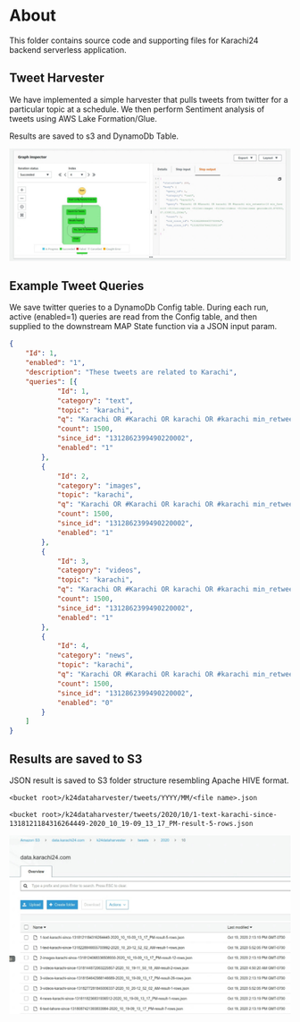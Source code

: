 # About
This folder contains source code and supporting files for Karachi24 backend serverless application.

## Tweet Harvester
We have implemented a simple harvester that pulls tweets from twitter for a particular topic at a schedule. We then perform Sentiment analysis of tweets using AWS Lake Formation/Glue. 

Results are saved to s3 and DynamoDb Table. 

![K24 Tweet Harvester](https://raw.githubusercontent.com/samas-it-services/karachi24/master/backend/K24DataHarvester/assets/images/k24_basic_workflow.jpg)

## Example Tweet Queries

We save twitter queries to a DynamoDb Config table. During each run, active (enabled=1) queries are read from the Config table, and then supplied to the downstream MAP State function via a JSON input param. 

```json
{
    "Id": 1,
    "enabled": "1",
    "description": "These tweets are related to Karachi",
    "queries": [{
            "Id": 1,
            "category": "text",
            "topic": "karachi",
            "q": "Karachi OR #Karachi OR karachi OR #karachi min_retweets:10 min_faves:10 -filter:replies -filter:images -filter:videos -filter:news geocode:24.874553,67.0398131,200mi",
            "count": 1500,
            "since_id": "1312862399490220002",
            "enabled": "1"
        },
        {
            "Id": 2,
            "category": "images",
            "topic": "karachi",
            "q": "Karachi OR #Karachi OR karachi OR #karachi min_retweets:10 min_faves:10 -filter:replies filter:images geocode:24.874553,67.0398131,200mi",
            "count": 1500,
            "since_id": "1312862399490220002",
            "enabled": "1"
        },
        {
            "Id": 3,
            "category": "videos",
            "topic": "karachi",
            "q": "Karachi OR #Karachi OR karachi OR #karachi min_retweets:10 min_faves:10 -filter:replies filter:videos",
            "count": 1500,
            "since_id": "1312862399490220002",
            "enabled": "1"
        },
        {
            "Id": 4,
            "category": "news",
            "topic": "karachi",
            "q": "Karachi OR #Karachi OR karachi OR #karachi min_retweets:10 min_faves:10 -filter:replies filter:news",
            "count": 1500,
            "since_id": "1312862399490220002",
            "enabled": "0"
        }
    ]
}
```

## Results are saved to S3 
JSON result is saved to S3 folder structure resembling Apache HIVE format.
```
<bucket root>/k24dataharvester/tweets/YYYY/MM/<file name>.json
```

```
<bucket root>/k24dataharvester/tweets/2020/10/1-text-karachi-since-1318121184316264449-2020_10_19-09_13_17_PM-result-5-rows.json
```

![K24 S3](https://raw.githubusercontent.com/samas-it-services/karachi24/dev/backend/K24DataHarvester/assets/images/karachi24-s3.jpg)

